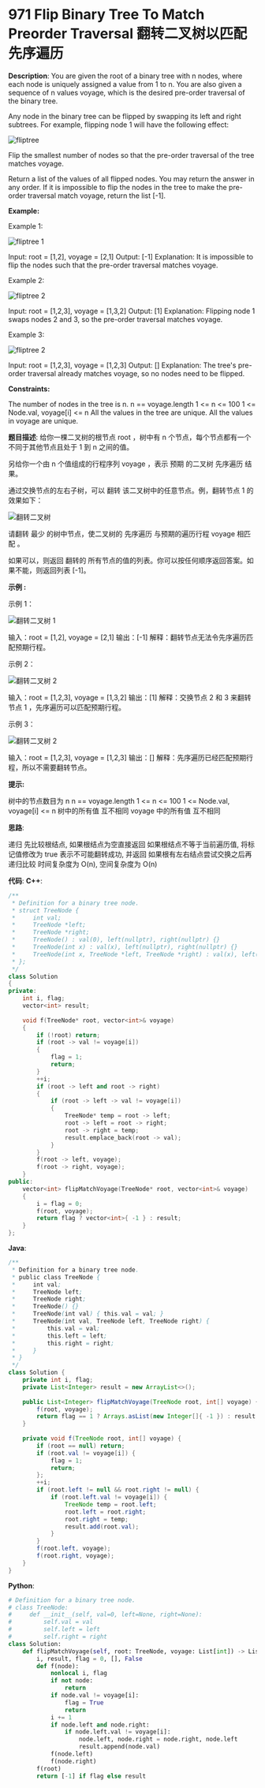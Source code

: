 # 971 Flip Binary Tree To Match Preorder Traversal 翻转二叉树以匹配先序遍历

__Description__:
You are given the root of a binary tree with n nodes, where each node is uniquely assigned a value from 1 to n. You are also given a sequence of n values voyage, which is the desired pre-order traversal of the binary tree.

Any node in the binary tree can be flipped by swapping its left and right subtrees. For example, flipping node 1 will have the following effect:

![fliptree](https://assets.leetcode.com/uploads/2021/02/15/fliptree.jpg)

Flip the smallest number of nodes so that the pre-order traversal of the tree matches voyage.

Return a list of the values of all flipped nodes. You may return the answer in any order. If it is impossible to flip the nodes in the tree to make the pre-order traversal match voyage, return the list [-1].

__Example:__

Example 1:

![fliptree 1](https://assets.leetcode.com/uploads/2019/01/02/1219-01.png)

Input: root = [1,2], voyage = [2,1]
Output: [-1]
Explanation: It is impossible to flip the nodes such that the pre-order traversal matches voyage.

Example 2:

![fliptree 2](https://assets.leetcode.com/uploads/2019/01/02/1219-02.png)

Input: root = [1,2,3], voyage = [1,3,2]
Output: [1]
Explanation: Flipping node 1 swaps nodes 2 and 3, so the pre-order traversal matches voyage.

Example 3:

![fliptree 2](https://assets.leetcode.com/uploads/2019/01/02/1219-02.png)

Input: root = [1,2,3], voyage = [1,2,3]
Output: []
Explanation: The tree's pre-order traversal already matches voyage, so no nodes need to be flipped.

__Constraints:__

The number of nodes in the tree is n.
n == voyage.length
1 <= n <= 100
1 <= Node.val, voyage[i] <= n
All the values in the tree are unique.
All the values in voyage are unique.

__题目描述__:
给你一棵二叉树的根节点 root ，树中有 n 个节点，每个节点都有一个不同于其他节点且处于 1 到 n 之间的值。

另给你一个由 n 个值组成的行程序列 voyage ，表示 预期 的二叉树 先序遍历 结果。

通过交换节点的左右子树，可以 翻转 该二叉树中的任意节点。例，翻转节点 1 的效果如下：

![翻转二叉树](https://assets.leetcode.com/uploads/2021/02/15/fliptree.jpg)

请翻转 最少 的树中节点，使二叉树的 先序遍历 与预期的遍历行程 voyage 相匹配 。

如果可以，则返回 翻转的 所有节点的值的列表。你可以按任何顺序返回答案。如果不能，则返回列表 [-1]。

__示例 :__

示例 1：

![翻转二叉树 1](https://assets.leetcode.com/uploads/2019/01/02/1219-01.png)

输入：root = [1,2], voyage = [2,1]
输出：[-1]
解释：翻转节点无法令先序遍历匹配预期行程。

示例 2：

![翻转二叉树 2](https://assets.leetcode.com/uploads/2019/01/02/1219-02.png)

输入：root = [1,2,3], voyage = [1,3,2]
输出：[1]
解释：交换节点 2 和 3 来翻转节点 1 ，先序遍历可以匹配预期行程。

示例 3：

![翻转二叉树 2](https://assets.leetcode.com/uploads/2019/01/02/1219-02.png)

输入：root = [1,2,3], voyage = [1,2,3]
输出：[]
解释：先序遍历已经匹配预期行程，所以不需要翻转节点。

__提示:__

树中的节点数目为 n
n == voyage.length
1 <= n <= 100
1 <= Node.val, voyage[i] <= n
树中的所有值 互不相同
voyage 中的所有值 互不相同

__思路__:

递归
先比较根结点, 如果根结点为空直接返回
如果根结点不等于当前遍历值, 将标记值修改为 true 表示不可能翻转成功, 并返回
如果根有左右结点尝试交换之后再递归比较
时间复杂度为 O(n), 空间复杂度为 O(n)

__代码__:
__C++__:

```C++
/**
 * Definition for a binary tree node.
 * struct TreeNode {
 *     int val;
 *     TreeNode *left;
 *     TreeNode *right;
 *     TreeNode() : val(0), left(nullptr), right(nullptr) {}
 *     TreeNode(int x) : val(x), left(nullptr), right(nullptr) {}
 *     TreeNode(int x, TreeNode *left, TreeNode *right) : val(x), left(left), right(right) {}
 * };
 */
class Solution 
{
private:
    int i, flag;
    vector<int> result;
    
    void f(TreeNode* root, vector<int>& voyage)
    {
        if (!root) return;
        if (root -> val != voyage[i]) 
        {
            flag = 1;
            return;
        }
        ++i;
        if (root -> left and root -> right) 
        {
            if (root -> left -> val != voyage[i]) 
            {
                TreeNode* temp = root -> left;
                root -> left = root -> right;
                root -> right = temp;
                result.emplace_back(root -> val);
            }
        }
        f(root -> left, voyage);
        f(root -> right, voyage);
    }
public:
    vector<int> flipMatchVoyage(TreeNode* root, vector<int>& voyage) 
    {
        i = flag = 0;
        f(root, voyage);
        return flag ? vector<int>{ -1 } : result;
    }
};
```

__Java__:

```Java
/**
 * Definition for a binary tree node.
 * public class TreeNode {
 *     int val;
 *     TreeNode left;
 *     TreeNode right;
 *     TreeNode() {}
 *     TreeNode(int val) { this.val = val; }
 *     TreeNode(int val, TreeNode left, TreeNode right) {
 *         this.val = val;
 *         this.left = left;
 *         this.right = right;
 *     }
 * }
 */
class Solution {
    private int i, flag;
    private List<Integer> result = new ArrayList<>();
    
    public List<Integer> flipMatchVoyage(TreeNode root, int[] voyage) {
        f(root, voyage);
        return flag == 1 ? Arrays.asList(new Integer[]{ -1 }) : result;
    }
    
    private void f(TreeNode root, int[] voyage) {
        if (root == null) return;
        if (root.val != voyage[i]) {
            flag = 1;
            return;
        };
        ++i;
        if (root.left != null && root.right != null) {
            if (root.left.val != voyage[i]) {
                TreeNode temp = root.left;
                root.left = root.right;
                root.right = temp;
                result.add(root.val);
            }
        }
        f(root.left, voyage);
        f(root.right, voyage);
    }
}
```

__Python__:

```Python
# Definition for a binary tree node.
# class TreeNode:
#     def __init__(self, val=0, left=None, right=None):
#         self.val = val
#         self.left = left
#         self.right = right
class Solution:
    def flipMatchVoyage(self, root: TreeNode, voyage: List[int]) -> List[int]:
        i, result, flag = 0, [], False
        def f(node):
            nonlocal i, flag
            if not node:
                return
            if node.val != voyage[i]:
                flag = True
                return
            i += 1
            if node.left and node.right:
                if node.left.val != voyage[i]:
                    node.left, node.right = node.right, node.left
                    result.append(node.val)
            f(node.left)
            f(node.right)
        f(root)
        return [-1] if flag else result
```
